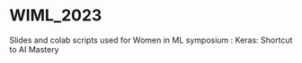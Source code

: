 # WIML_2023
Slides and colab scripts used for Women in ML symposium : Keras: Shortcut to AI Mastery
